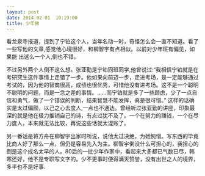 ```yaml
---
layout: post
date: 2014-02-01  10:19:00
title: 少年佛
---
```



看龙泉寺报道，提到了宁铂这个人，当年名动一时，奇怪怎么会一直不知道。看了一些写他的文章,感觉他心境很好，和柳智宇有点相似。以前对少年班有偏见，如果能
出这么一个人,倒也不错。

不过另外两个人倒不这么想。张亚勤是宁铂同班同学,他曾说过:“我相信宁铂就是在考研究生这件事情上走错了一步。他如果向前迈一步，走进考场，是一定能够通过考试的，因为他的智商很高，成绩也很优秀，可惜他没有进考场。这不是一个聪明不聪明的问题，而是一念之差的事情。……而宁铂就是多了一些顾虑，少了一点自信和勇气，做了一个错误的判断，结果智慧不能发挥，真是很可惜。”
这样的话确实是太过偏颇，以己之心去度人,一点也不通达。曾经听过张亚勤的讲座，印象最深的就是他在极力推销自己的诗，有点过犹不及了。一个在努力的赚钱，一个在尽力度人，本来就无法比较，再说这些话就太混账了。

另一番话是蒋方舟在柳智宇出家时所说，说他太过决绝，为她惋惜。写东西的毕竟比商人好了那么一点，但仍是容易先入为主。柳智宇倒没什么可担心的，我担心的倒是这个成名太早的人。80后的一批少年作家中，看起来大多都已气数已尽，韩寒还好，他不是专职写文字的。少不更事时便得满天赞誉，没有出世之人的境界，多半也不是好事.


